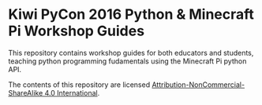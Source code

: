 # Kiwi PyCon 2016 Python & Minecraft Pi Workshop Guides

This repository contains workshop guides for both educators and students, teaching python programming fudamentals using the Minecraft Pi python API.

The contents of this repository are licensed [Attribution-NonCommercial-ShareAlike 4.0 International](https://creativecommons.org/licenses/by-nc-sa/4.0/legalcode).
